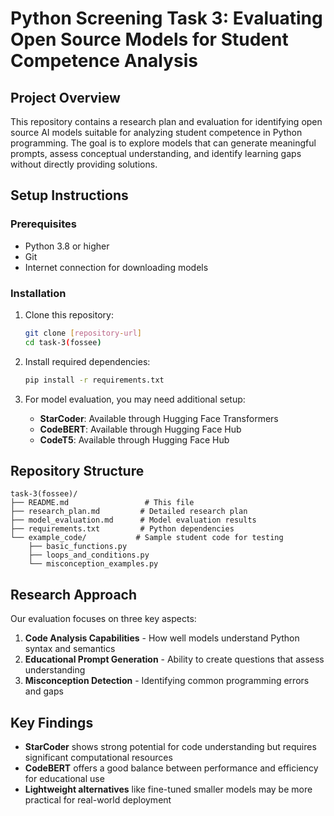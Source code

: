 # Python Screening Task 3: Evaluating Open Source Models for Student Competence Analysis

## Project Overview

This repository contains a research plan and evaluation for identifying open source AI models suitable for analyzing student competence in Python programming. The goal is to explore models that can generate meaningful prompts, assess conceptual understanding, and identify learning gaps without directly providing solutions.

## Setup Instructions

### Prerequisites
- Python 3.8 or higher
- Git
- Internet connection for downloading models

### Installation
1. Clone this repository:
   ```bash
   git clone [repository-url]
   cd task-3(fossee)
   ```

2. Install required dependencies:
   ```bash
   pip install -r requirements.txt
   ```

3. For model evaluation, you may need additional setup:
   - **StarCoder**: Available through Hugging Face Transformers
   - **CodeBERT**: Available through Hugging Face Hub
   - **CodeT5**: Available through Hugging Face Hub

## Repository Structure

```
task-3(fossee)/
├── README.md                 # This file
├── research_plan.md         # Detailed research plan
├── model_evaluation.md      # Model evaluation results
├── requirements.txt         # Python dependencies
└── example_code/           # Sample student code for testing
    ├── basic_functions.py
    ├── loops_and_conditions.py
    └── misconception_examples.py
```

## Research Approach

Our evaluation focuses on three key aspects:
1. **Code Analysis Capabilities** - How well models understand Python syntax and semantics
2. **Educational Prompt Generation** - Ability to create questions that assess understanding
3. **Misconception Detection** - Identifying common programming errors and gaps

## Key Findings

- **StarCoder** shows strong potential for code understanding but requires significant computational resources
- **CodeBERT** offers a good balance between performance and efficiency for educational use
- **Lightweight alternatives** like fine-tuned smaller models may be more practical for real-world deployment

